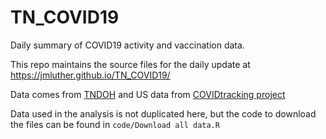 # TN_COVID19
Daily summary of COVID19 activity and vaccination data.

This repo maintains the source files for the daily update at https://jmluther.github.io/TN_COVID19/ 

Data comes from [TNDOH](https://www.tn.gov/health/cedep/ncov.html) and US data from [COVIDtracking project](https://covidtracking.com/)

Data used in the analysis is not duplicated here, but the code to download the files can be found in `code/Download all data.R`


